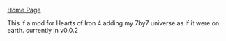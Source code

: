 [Home Page](https://oliverheib.github.io)

This if a mod for Hearts of Iron 4 adding my 7by7 universe as if it were on earth.
currently in v0.0.2
